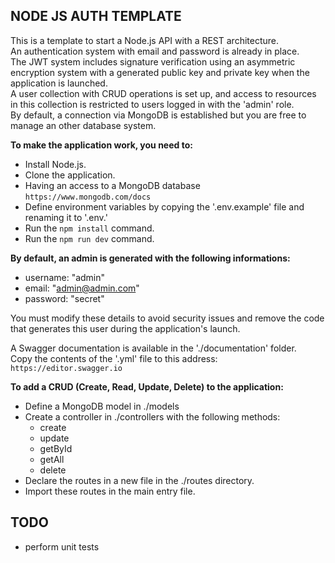 ## NODE JS AUTH TEMPLATE

This is a template to start a Node.js API with a REST architecture.  
An authentication system with email and password is already in place.  
The JWT system includes signature verification using an asymmetric encryption system with a generated public key and private key when the application is launched.  
A user collection with CRUD operations is set up, and access to resources in this collection is restricted to users logged in with the 'admin' role.  
By default, a connection via MongoDB is established but you are free to manage an other database system.  

**To make the application work, you need to:**

- Install Node.js.
- Clone the application.
- Having an access to a MongoDB database `https://www.mongodb.com/docs`
- Define environment variables by copying the '.env.example' file and renaming it to '.env.'
- Run the `npm install` command.
- Run the `npm run dev` command.

**By default, an admin is generated with the following informations:**  
- username: "admin"
- email: "admin@admin.com"
- password: "secret"

You must modify these details to avoid security issues and remove the code that generates this user during the application's launch.  

A Swagger documentation is available in the './documentation' folder.  
Copy the contents of the '.yml' file to this address: `https://editor.swagger.io`

**To add a CRUD (Create, Read, Update, Delete) to the application:**

- Define a MongoDB model in ./models
- Create a controller in ./controllers with the following methods:
    - create
    - update
    - getById
    - getAll
    - delete
- Declare the routes in a new file in the ./routes directory.
- Import these routes in the main entry file.

## TODO
- perform unit tests